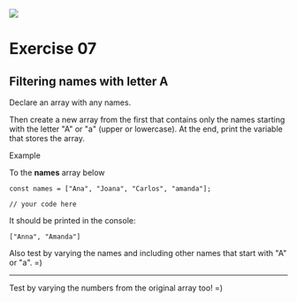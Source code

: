 ![](https://i.imgur.com/xG74tOh.png)

# Exercise 07

## Filtering names with letter A

Declare an array with any names.

Then create a new array from the first that contains only the names starting with the letter "A" or "a" (upper or lowercase).
At the end, print the variable that stores the array.

Example

To the **names** array below

```javascript=
const names = ["Ana", "Joana", "Carlos", "amanda"];

// your code here
```

It should be printed in the console:

```
["Anna", "Amanda"]
```

Also test by varying the names and including other names that start with "A" or "a". =)

---

Test by varying the numbers from the original array too! =)
